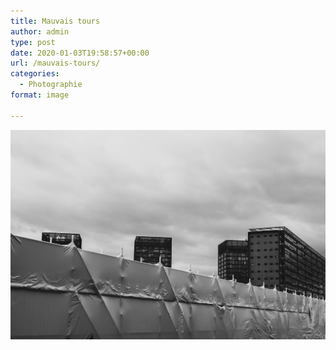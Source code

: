 ```yaml
---
title: Mauvais tours
author: admin
type: post
date: 2020-01-03T19:58:57+00:00
url: /mauvais-tours/
categories:
  - Photographie
format: image

---
```

![Mauvais tours](./dsc9603.jpg)